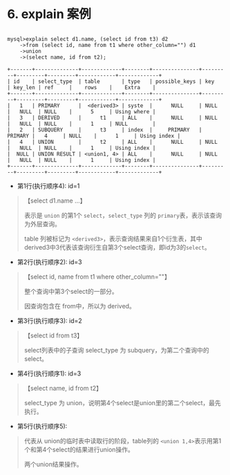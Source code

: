 # 6. explain 案例

```mysql

mysql>explain select d1.name, (select id from t3) d2
    ->from (select id, name from t1 where other_column="") d1
    ->union
    ->(select name, id from t2);

+-------+--------------+-------------+--------+---------------+---------+---------+---------+------------+-------------+
| id    | select_type  | table       | type   | possible_keys | key     | key_len | ref     |    rows    |    Extra    |
+-------+--------------+-------------+--------+---------------+---------+---------+---------+------------+-------------+
|   1   | PRIMARY      |  <derived3> | syste  |      NULL     | NULL    |   NULL  | NULL    |      5     | Using where |
|   3   | DERIVED      |      t1     | ALL    |      NULL     | NULL    |   NULL  | NULL    |      1     | NULL        |
|   2   | SUBQUERY     |      t3     | index  |     PRIMARY   | PRIMARY |   4     | NULL    |      1     | Using index |
|   4   | UNION        |      t2     | ALL    |      NULL     | NULL    |   NULL  | NULL    |      1     | Using index |
|  NULL | UNION RESULT | <union1, 4> | ALL    |      NULL     | NULL    |   NULL  | NULL    |      1     | Using index |
+-------+--------------+-------------+--------+---------------+---------+---------+---------+------------+-------------+
```

* 第1行(执行顺序4): id=1

> 【select d1.name ...】
> 
> 表示是 `union` 的第1个 `select`，`select_type` 列的 `primary`表，表示该查询为外层查询。
>
> table 列被标记为 `<derived3>`，表示查询结果来自1个衍生表，其中 derived3中3代表该查询衍生自第3个select查询，即id为3的`select`。

* 第2行(执行顺序2): id=3

> 【select id, name from t1 where other_column=""】
> 
> 整个查询中第3个select的一部分。
> 
> 因查询包含在 from中，所以为 derived。

* 第3行(执行顺序3): id=2
> 【select id from t3】
> 
> select列表中的子查询 select_type 为 subquery，为第二个查询中的select。

* 第4行(执行顺序1): id=3
> 【select name, id from t2】
> 
> select_type 为 union，说明第4个select是union里的第二个select，最先执行。


* 第5行(执行顺序5): 
> 代表从 union的临时表中读取行的阶段，table列的 `<union 1,4>`表示用第1个和第4个select的结果进行union操作。
> 
> 两个union结果操作。
